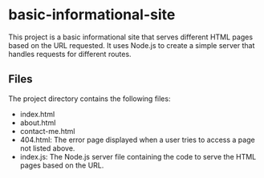 # basic-informational-site

This project is a basic informational site that serves different HTML pages based on the URL requested. It uses Node.js to create a simple server that handles requests for different routes.

## Files

The project directory contains the following files:

- index.html
- about.html
- contact-me.html
- 404.html: The error page displayed when a user tries to access a page not listed above.
- index.js: The Node.js server file containing the code to serve the HTML pages based on the URL.
